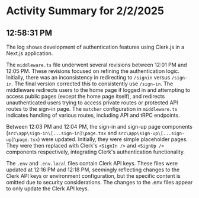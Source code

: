 # Activity Summary for 2/2/2025

## 12:58:31 PM
The log shows development of authentication features using Clerk.js in a Next.js application.

The `middleware.ts` file underwent several revisions between 12:01 PM and 12:05 PM.  These revisions focused on refining the authentication logic.  Initially, there was an inconsistency in redirecting to `/signin` versus `/sign-in`.  The final version corrected this to consistently use `/sign-in`. The middleware redirects users to the home page if logged in and attempting to access public pages (except the home page itself), and redirects unauthenticated users trying to access private routes or protected API routes to the sign-in page.  The `matcher` configuration in `middleware.ts` indicates handling of various routes, including API and tRPC endpoints.

Between 12:03 PM and 12:04 PM, the sign-in and sign-up page components (`src\app\sign-in\[...sign-in]\page.tsx` and `src\app\sign-up\[...sign-up]\page.tsx`) were updated.  Initially, they were simple placeholder pages. They were then replaced with Clerk's `<SignIn />` and `<SignUp />` components respectively, integrating Clerk's authentication functionality.


The `.env` and `.env.local` files contain Clerk API keys.  These files were updated at 12:16 PM and 12:18 PM, seemingly reflecting changes to the Clerk API keys or environment configuration, but the specific content is omitted due to security considerations.  The changes to the .env files appear to only update the Clerk API keys.
